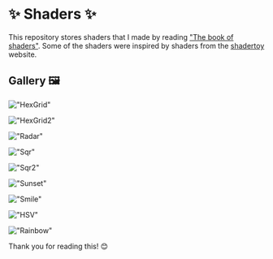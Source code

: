 # ✨ Shaders ✨

This repository stores shaders that I made by reading ["The book of shaders"](https://thebookofshaders.com/). 
Some of the shaders were inspired by shaders from the [shadertoy](https://www.shadertoy.com/) website.

## Gallery 🖼️

!["HexGrid"](https://github.com/akihiko47/The-Book-Of-Shaders-Unity/blob/main/Images/hex.gif)

!["HexGrid2"](https://github.com/akihiko47/The-Book-Of-Shaders-Unity/blob/main/Images/hex2.gif)

!["Radar"](https://github.com/akihiko47/The-Book-Of-Shaders-Unity/blob/main/Images/radar.gif)

!["Sqr"](https://github.com/akihiko47/The-Book-Of-Shaders-Unity/blob/main/Images/sqr.gif)

!["Sqr2"](https://github.com/akihiko47/The-Book-Of-Shaders-Unity/blob/main/Images/sqr2.gif)

!["Sunset"](https://github.com/akihiko47/The-Book-Of-Shaders-Unity/blob/main/Images/sunset.gif)

!["Smile"](https://github.com/akihiko47/The-Book-Of-Shaders-Unity/blob/main/Images/smile.gif)

!["HSV"](https://github.com/akihiko47/The-Book-Of-Shaders-Unity/blob/main/Images/hsv.gif)

!["Rainbow"](https://github.com/akihiko47/The-Book-Of-Shaders-Unity/blob/main/Images/rainbow.gif)

Thank you for reading this! 😊

